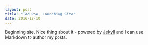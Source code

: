 ```yaml
---
layout: post
title: "Ted Poe, Launching Site"
date: 2016-12-10
---
```

Beginning site. Nice thing about it - powered by [Jekyll](http://jekyllrb.com) 
and I can use Markdown to author my posts.
